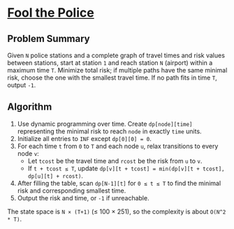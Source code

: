 # [Fool the Police](https://www.spoj.com/problems/FPOLICE/)

## Problem Summary
Given `N` police stations and a complete graph of travel times and risk values between stations, start at station `1` and reach station `N` (airport) within a maximum time `T`. Minimize total risk; if multiple paths have the same minimal risk, choose the one with the smallest travel time. If no path fits in time `T`, output `-1`.

## Algorithm
1. Use dynamic programming over time. Create `dp[node][time]` representing the minimal risk to reach `node` in exactly `time` units.
2. Initialize all entries to `INF` except `dp[0][0] = 0`.
3. For each time `t` from `0` to `T` and each node `u`, relax transitions to every node `v`:
   - Let `tcost` be the travel time and `rcost` be the risk from `u` to `v`.
   - If `t + tcost ≤ T`, update `dp[v][t + tcost] = min(dp[v][t + tcost], dp[u][t] + rcost)`.
4. After filling the table, scan `dp[N-1][t]` for `0 ≤ t ≤ T` to find the minimal risk and corresponding smallest time.
5. Output the risk and time, or `-1` if unreachable.

The state space is `N × (T+1)` (≤ 100 × 251), so the complexity is about `O(N^2 * T)`.
